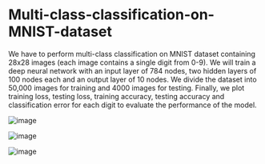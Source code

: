 # Multi-class-classification-on-MNIST-dataset

We have to perform multi-class classification on MNIST dataset containing 28x28 images (each image contains a single digit from 0-9). We will train a deep neural network with an input layer of 784 nodes, two hidden layers of 100 nodes each and an output layer of 10 nodes. We divide the dataset into 50,000 images for training and 4000 images for testing. Finally, we plot training loss, testing loss, training accuracy, testing accuracy and classification error for each digit to evaluate the performance of the model.

![image](https://user-images.githubusercontent.com/102180459/167033612-7b922eb7-6f80-4e4e-8202-2d28eaa0a2be.png)

![image](https://user-images.githubusercontent.com/102180459/167033631-42189f04-bc22-4f9a-9d1b-26d012ed7745.png)

![image](https://user-images.githubusercontent.com/102180459/167033647-03f09b44-24ae-44fc-b845-01ae4c4a78fa.png)

